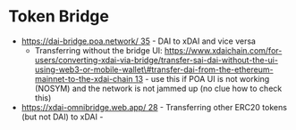 # Token Bridge



* [https://dai-bridge.poa.network/ 35](https://dai-bridge.poa.network/) - DAI to xDAI and vice versa
  * Transferring without the bridge UI: [https://www.xdaichain.com/for-users/converting-xdai-via-bridge/transfer-sai-dai-without-the-ui-using-web3-or-mobile-wallet\#transfer-dai-from-the-ethereum-mainnet-to-the-xdai-chain 13](https://www.xdaichain.com/for-users/converting-xdai-via-bridge/transfer-sai-dai-without-the-ui-using-web3-or-mobile-wallet#transfer-dai-from-the-ethereum-mainnet-to-the-xdai-chain) - use this if POA UI is not working \(NOSYM\) and the network is not jammed up \(no clue how to check this\)
* [https://xdai-omnibridge.web.app/ 28](https://xdai-omnibridge.web.app/) - Transferring other ERC20 tokens \(but not DAI\) to xDAI -

